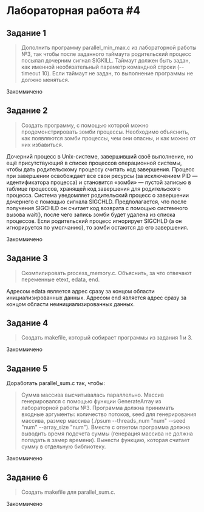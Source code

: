 # Лабораторная работа #4

## Задание 1

> Дополнить программу parallel_min_max.c из лабораторной работы №3, так чтобы после заданного таймаута родительский процесс посылал дочерним сигнал SIGKILL. Таймаут должен быть задан, как именной необязательный параметр командной строки (--timeout 10). Если таймаут не задан, то выполнение программы не должно меняться.

Закоммичено

## Задание 2

> Создать программу, с помощью которой можно продемонстрировать зомби процессы. Необходимо объяснить, как появляются зомби процессы, чем они опасны, и как можно от них избавиться.

Дочерний процесс в Unix-системе, завершивший своё выполнение, но ещё присутствующий в списке процессов операционной системы, чтобы дать родительскому процессу считать код завершения. Процесс при завершении освобождает все свои ресурсы (за исключением PID — идентификатора процесса) и становится «зомби» — пустой записью в таблице процессов, хранящей код завершения для родительского процесса.
Система уведомляет родительский процесс о завершении дочернего с помощью сигнала SIGCHLD. Предполагается, что после получения SIGCHLD он считает код возврата с помощью системного вызова wait(), после чего запись зомби будет удалена из списка процессов. Если родительский процесс игнорирует SIGCHLD (а он игнорируется по умолчанию), то зомби остаются до его завершения. 

Закоммичено

## Задание 3

> Скомпилировать process_memory.c. Объяснить, за что отвечают переменные etext, edata, end.

Адресом edata является адрес сразу за концом области инициализированных данных. Адресом end является адрес сразу за концом области неинициализированных данных.

## Задание 4

> Создать makefile, который собирает программы из задания 1 и 3.

Закоммичено

## Задание 5

Доработать parallel_sum.c так, чтобы:

> Сумма массива высчитывалась параллельно.
> Массив генерировался с помощью функции GenerateArray из лабораторной работы №3.
> Программа должна принимать входные аргументы: количество потоков, seed для генерирования массива, размер массива (./psum --threads_num "num" --seed "num" --array_size "num").
> Вместе с ответом программа должна выводить время подсчета суммы (генерация массива не должна попадать в замер времени).
> Вынести функцию, которая считает сумму в отдельную библиотеку.

Закоммичено

## Задание 6

> Создать makefile для parallel_sum.c.

Закоммичено
